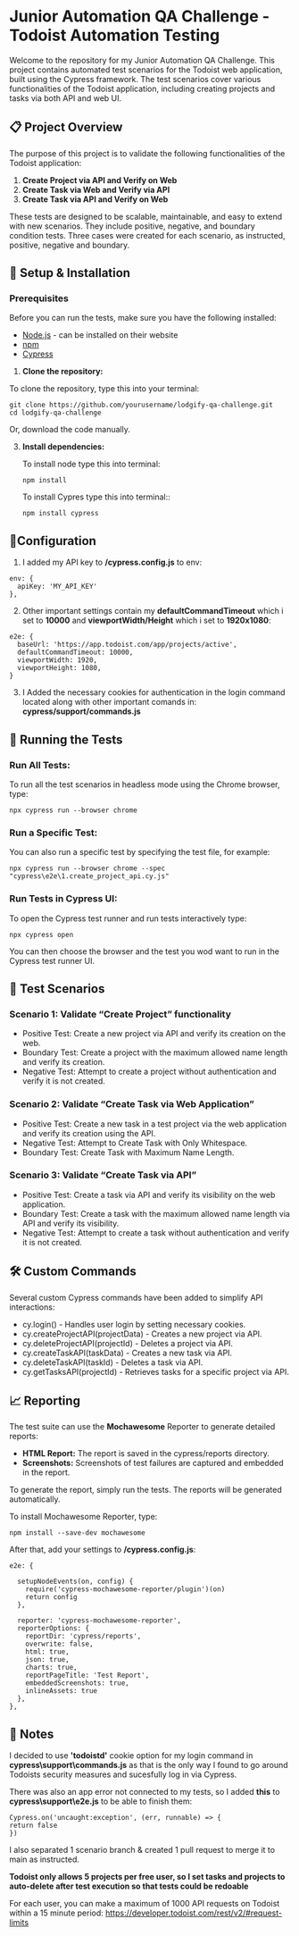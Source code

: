 # **Junior Automation QA Challenge - Todoist Automation Testing**

Welcome to the repository for my Junior Automation QA Challenge. This project contains automated test scenarios for the Todoist web application, built using the Cypress framework. The test scenarios cover various functionalities of the Todoist application, including creating projects and tasks via both API and web UI.

## **📋 Project Overview**

The purpose of this project is to validate the following functionalities of the Todoist application:

1. **Create Project via API and Verify on Web**  
2. **Create Task via Web and Verify via API**  
3. **Create Task via API and Verify on Web**  

These tests are designed to be scalable, maintainable, and easy to extend with new scenarios. They include positive, negative, and boundary condition tests.
Three cases were created for each scenario, as instructed, positive, negative and boundary.

## **🔧 Setup & Installation**

### **Prerequisites**

Before you can run the tests, make sure you have the following installed:

  - [Node.js](https://nodejs.org/) - can be installed on their website
  - [npm](https://www.npmjs.com/)
  - [Cypress](https://www.cypress.io/)

1. **Clone the repository:**

To clone the repository, type this into your terminal:

   ```
   git clone https://github.com/yourusername/lodgify-qa-challenge.git
   cd lodgify-qa-challenge
   ```
Or, download the code manually.

3. **Install dependencies:**

    To install node type this into terminal:
  
    ```
    npm install
    ```
    To install Cypres type this into terminal::
   
    ```
    npm install cypress
    ```
   
## **📝Configuration**

1. I added my API key to **/cypress.config.js** to env:

  ```
  env: {
    apiKey: 'MY_API_KEY'
  },
  ```
2. Other important settings contain my **defaultCommandTimeout** which i set to **10000** and **viewportWidth/Height** which i set to **1920x1080**:
  
  ```
  e2e: {
    baseUrl: 'https://app.todoist.com/app/projects/active',
    defaultCommandTimeout: 10000,
    viewportWidth: 1920,
    viewportHeight: 1080,
  }
  ```
3. I Added the necessary cookies for authentication in the login command located along with other important comands  in: **cypress/support/commands.js**
   
## **🚀 Running the Tests**

### **Run All Tests:**

To run all the test scenarios in headless mode using the Chrome browser, type:

  ```
  npx cypress run --browser chrome
  ```
### **Run a Specific Test:**

You can also run a specific test by specifying the test file, for example:

  ```
  npx cypress run --browser chrome --spec "cypress\e2e\1.create_project_api.cy.js"
  ```
### **Run Tests in Cypress UI:**

To open the Cypress test runner and run tests interactively type:

  ```
  npx cypress open
  ```
You can then choose the browser and the test you wod want to run in the Cypress test runner UI.

## **📜 Test Scenarios**

### **Scenario 1: Validate “Create Project” functionality**

- Positive Test: Create a new project via API and verify its creation on the web.
- Boundary Test: Create a project with the maximum allowed name length and verify its creation.
- Negative Test: Attempt to create a project without authentication and verify it is not created.

### **Scenario 2: Validate “Create Task via Web Application”**

- Positive Test: Create a new task in a test project via the web application and verify its creation using the API.
- Negative Test: Attempt to Create Task with Only Whitespace.
- Boundary Test: Create Task with Maximum Name Length.

### **Scenario 3: Validate “Create Task via API”**

- Positive Test: Create a task via API and verify its visibility on the web application.
- Boundary Test: Create a task with the maximum allowed name length via API and verify its visibility.
- Negative Test: Attempt to create a task without authentication and verify it is not created.

## **🛠️ Custom Commands**

Several custom Cypress commands have been added to simplify API interactions:

- cy.login() - Handles user login by setting necessary cookies.
- cy.createProjectAPI(projectData) - Creates a new project via API.
- cy.deleteProjectAPI(projectId) - Deletes a project via API.
- cy.createTaskAPI(taskData) - Creates a new task via API.
- cy.deleteTaskAPI(taskId) - Deletes a task via API.
- cy.getTasksAPI(projectId) - Retrieves tasks for a specific project via API.

## **📈 Reporting**

The test suite can use the **Mochawesome** Reporter to generate detailed reports:

- **HTML Report:** The report is saved in the cypress/reports directory.
- **Screenshots:** Screenshots of test failures are captured and embedded in the report.

To generate the report, simply run the tests. The reports will be generated automatically.

To install Mochawesome Reporter, type:

  ```
  npm install --save-dev mochawesome
  ```
After that, add your settings to **/cypress.config.js**:
  ```
  e2e: {

    setupNodeEvents(on, config) {
      require('cypress-mochawesome-reporter/plugin')(on)
      return config
    },

    reporter: 'cypress-mochawesome-reporter',
    reporterOptions: {
      reportDir: 'cypress/reports',
      overwrite: false,
      html: true,
      json: true,
      charts: true,
      reportPageTitle: 'Test Report',
      embeddedScreenshots: true,
      inlineAssets: true
    },
  },
  ```
## **📄 Notes**

I decided to use **'todoistd'** cookie option for my login command in **cypress\support\commands.js** as that is the only way I found to go around Todoists security measures and sucesfully log in via Cypress.

There was also an app error not connected to my tests, so I added **this** to **cypress\support\e2e.js** to be able to finish them:

  ```
  Cypress.on('uncaught:exception', (err, runnable) => {
  return false
  })
  ```

I also separated 1 scenario branch & created 1 pull request to merge it to main as instructed.

**Todoist only allows 5 projects per free user, so I set tasks and projects to auto-delete after test execution so that tests could be redoable**

For each user, you can make a maximum of 1000 API requests on Todoist within a 15 minute period: https://developer.todoist.com/rest/v2/#request-limits
